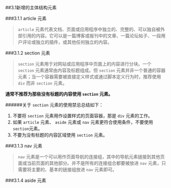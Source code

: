 ##3.1新增的主体结构元素

###3.1.1 article 元素

> `article` 元素代表文档、页面或应用程序中独立的、完整的、可以独自被外部引用的内容。它可以是一篇博客或报刊中的文章、一篇论坛帖子、一段用户评论或独立的插件，或其他任何独立的内容。


###3.1.2 section 元素

> `section` 元素用于对网站或应用程序中页面上的内容进行分块。一个 `section` 元素通常由内容及标题组成。但 `section` 元素并非一个普通的容器元素；当一个容器需要被直接定义样式或通过脚本定义行为时，推荐使用 `div` 而非 `section` 元素。

**通常不推荐为那些没有标题的内容使用 `section` 元素。**

######关于 `section` 元素的使用禁忌总结如下：
1. 不要将 `section` 元素用作设置样式的页面容器，那是 `div` 元素的工作。
2. 如果 `article` 元素、 `aside` 元素或 `nav` 元素更符合使用条件，不要使用 `section`元素。
3. 不要为没有标题的内容区域使用 `section` 元素。


###3.1.3 nav 元素

> `nav` 元素是一个可以用作页面导航的连接组，其中的导航元素链接到其他页面或当前页面的其他部分。并不是所有的连接组合都要被放进 `nav` 元素，只需要将主要的、基本的链接组放进 `nav` 元素即可。


###3.1.4 aside 元素

